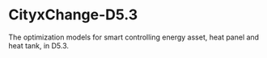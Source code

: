# CityxChange-D5.3
The optimization models for smart controlling energy asset, heat panel and heat tank, in D5.3.

